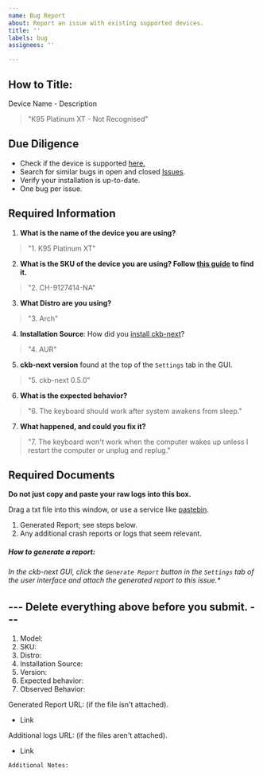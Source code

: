 ```yaml
---
name: Bug Report
about: Report an issue with existing supported devices.
title: ''
labels: bug
assignees: ''

---
```

## How to Title:
Device Name - Description
> "K95 Platinum XT - Not Recognised"

## Due Diligence
- Check if the device is supported [here.](/Supported_Hardware.md)
- Search for similar bugs in open and closed [Issues](https://github.com/ckb-next/ckb-next/issues).
- Verify your installation is up-to-date.
- One bug per issue.

## Required Information

1. **What is the name of the device you are using?**
> "1. K95 Platinum XT"
2. **What is the SKU of the device you are using? Follow [this guide](https://help.corsair.com/hc/en-us/articles/360025378691-Find-a-Serial-Number-or-Lot-Code) to find it.**
> "2. CH-9127414-NA"
3. **What Distro are you using?**
> "3. Arch"
4. **Installation Source**:
How did you [install ckb-next](https://github.com/ckb-next/ckb-next/wiki/Linux-Installation)? 
> "4. AUR"
5. **ckb-next version** found at the top of the `Settings` tab in the GUI.
> "5. ckb-next 0.5.0"
6. **What is the expected behavior?**
> "6. The keyboard should work after system awakens from sleep."
7. **What happened, and could you fix it?**
> "7. The keyboard won't work when the computer wakes up unless I restart the computer or unplug and replug."

## Required Documents
**Do not just copy and paste your raw logs into this box.** </br>

Drag a txt file into this window, or use a service like [pastebin](https://pastebin.com/).

1. Generated Report; see steps below.
2. Any additional crash reports or logs that seem relevant.
##### How to generate a report: 
###### In the ckb-next GUI, click the `Generate Report` button in the `Settings` tab of the user interface and attach the generated report to this issue.*

## --- Delete everything above before you submit. ---

1. Model:
2. SKU:
3. Distro:
4. Installation Source:
5. Version:
6. Expected behavior:
7. Observed Behavior:



Generated Report URL: (if the file isn't attached).
* Link

Additional logs URL: (if the files aren't attached).
* Link


```
Additional Notes:


```